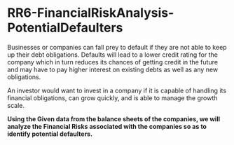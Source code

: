 # RR6-FinancialRiskAnalysis-PotentialDefaulters
Businesses or companies can fall prey to default if they are not able to keep up their debt obligations. Defaults will lead to a lower credit rating for the company which in turn reduces its chances of getting credit in the future and may have to pay higher interest on existing debts as well as any new obligations.

An investor would want to invest in a company if it is capable of handling its financial obligations, can grow quickly, and is able to manage the growth scale.

**Using the Given data from the balance sheets of the companies, we will analyze the Financial Risks associated with the companies so as to identify potential defaulters.**
